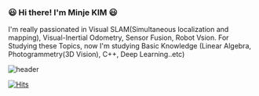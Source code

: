 ### :smiley: Hi there! I'm Minje KIM :smiley:

I'm really passionated in Visual SLAM(Simultaneous localization and mapping), Visual-Inertial Odometry, Sensor Fusion, Robot Vsion.
For Studying these Topics, now I'm studying Basic Knowledge (Linear Algebra, Photogrammetry(3D Vision), C++, Deep Learning..etc) 

![header](https://capsule-render.vercel.app/api?type=wave&color=auto&height=300&section=header&text=capsule%20render&fontSize=90)


[![Hits](https://hits.seeyoufarm.com/api/count/incr/badge.svg?url=https%3A%2F%2Fgithub.com%2Fminje-KIM&count_bg=%2379C83D&title_bg=%23555555&icon=googlehangouts.svg&icon_color=%23E7E7E7&title=VISIT&edge_flat=false)](https://hits.seeyoufarm.com)



